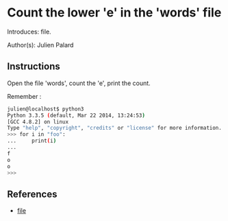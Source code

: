 # Count the lower 'e' in the 'words' file

Introduces: file.

Author(s): Julien Palard

## Instructions

Open the file 'words', count the 'e', print the count.

Remember :

```bash
julien@localhost$ python3
Python 3.3.5 (default, Mar 22 2014, 13:24:53)
[GCC 4.8.2] on linux
Type "help", "copyright", "credits" or "license" for more information.
>>> for i in "foo":
...     print(i)
...
f
o
o
>>>
```
## References
 - [file](https://docs.python.org/3.3/tutorial/inputoutput.html#reading-and-writing-files)
